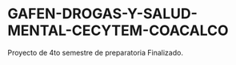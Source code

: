 # GAFEN-DROGAS-Y-SALUD-MENTAL-CECYTEM-COACALCO
Proyecto de 4to semestre de preparatoria Finalizado.
